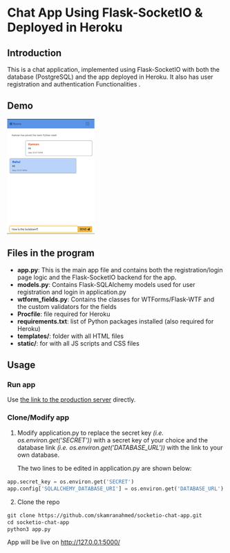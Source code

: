 # Chat App Using Flask-SocketIO & Deployed in Heroku

## Introduction
This is a chat application, implemented using Flask-SocketIO with both the database (PostgreSQL) and the app deployed in Heroku. It also has user registration and authentication 
Functionalities .

## Demo
<img src="static/images/chatroom.gif" alt="CodeChat - Chat Rooms" width="40%" height="40%">

## Files in the program
- **app.py**: This is the main app file and contains both the registration/login page logic and the Flask-SocketIO backend for the app.
- **models.py**: Contains Flask-SQLAlchemy models used for user registration and login in application.py
- **wtform_fields.py**: Contains the classes for WTForms/Flask-WTF and the custom validators for the fields
- **Procfile**: file required for Heroku
- **requirements.txt**: list of Python packages installed (also required for Heroku)
- **templates/**: folder with all HTML files
- **static/**: for with all JS scripts and CSS files

## Usage
### Run app
Use [the link to the production server](http://flask-socket-chat.herokuapp.com) directly.

### Clone/Modify app
1. Modify application.py to replace the secret key *(i.e. os.environ.get('SECRET'))* with a secret key of your choice and the database link *(i.e. os.environ.get('DATABASE_URL'))* with the link to your own database.

    The two lines to be edited in application.py are shown below:
```python
app.secret_key = os.environ.get('SECRET')
app.config['SQLALCHEMY_DATABASE_URI'] = os.environ.get('DATABASE_URL')
```
2. Clone the repo
```
git clone https://github.com/skamranahmed/socketio-chat-app.git
cd socketio-chat-app
python3 app.py
```
App will be live on http://127.0.0.1:5000/
